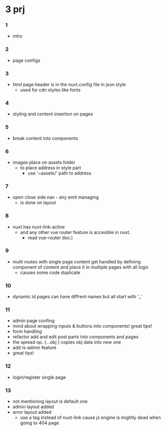 # 3 prj
### 1
- intro
### 2
- page configs
### 3
- html page header is in the nuxt.config file in json style
    - used for cdn styles like fonts
### 4
- styling and content insertion on pages
### 5
- break content into components
### 6
- images place on assets folder
    - to place address in style part
        - use '~assets/' path to address
### 7
- open close side nav - any emit managing
    - is done on layout
### 8
- nuxt has nuxt-link-active
    - and any other vue router feature is accesible in nuxt.
        - read vue-router doc:) 
### 9
- multi routes with single page content get handled by defining component of content and place it in multiple pages with all logic
    - causes some code duplicate
### 10
- dynamic id pages can have diffrent names but all start with '_'
### 11
- admin page confing
- mind about wrapping inputs & buttons into components! great tips!
- form handling
- refactor add and edit post parts into components and pages
- the spread op. {...obj } copies obj data into new one
- add is-admin feature
- great tips!
### 12
-  login/register single page
### 13
- not mentioning layout is default one
- admin layout added
- error layout added
    - use a tag instead of nuxt-link cause js engine is mightly dead when going to 404 page